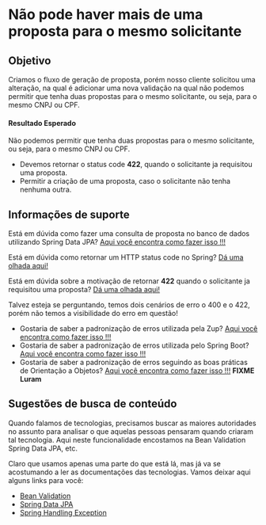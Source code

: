 # Não pode haver mais de uma proposta para o mesmo solicitante

## Objetivo

Criamos o fluxo de geração de proposta, porém nosso cliente solicitou uma alteração, na qual é adicionar uma nova 
validação na qual não podemos permitir que tenha duas propostas para o mesmo solicitante, ou seja, para o mesmo 
CNPJ ou CPF.

#### Resultado Esperado

Não podemos permitir que tenha duas propostas para o mesmo solicitante, ou seja, para o mesmo 
CNPJ ou CPF.

- Devemos retornar o status code **422**, quando o solicitante ja requisitou uma proposta.
- Permitir a criação de uma proposta, caso o solicitante não tenha nenhuma outra.

## Informações de suporte

Está em dúvida como fazer uma consulta de proposta no banco de dados utilizando Spring Data JPA?  [Aqui você encontra como fazer isso !!!](../informacao_suporte/spring-data-query-methods.md)

Está em dúvida como retornar um HTTP status code no Spring? [Dá uma olhada aqui!](../informacao_suporte/spring-response-entity.md)

Está em dúvida sobre a motivação de retornar **422** quando o solicitante ja requisitou uma proposta? [Dá uma olhada aqui!](../informacao_suporte/rest-422.md)

Talvez esteja se perguntando, temos dois cenários de erro o 400 e o 422, porém não temos a visibilidade do erro em questão! 

* Gostaria de saber a padronização de erros utilizada pela Zup? [Aqui você encontra como fazer isso !!!](../informacao_suporte/error-zup.md)
* Gostaria de saber a padronização de erros utilizada pelo Spring Boot? [Aqui você encontra como fazer isso !!!](../informacao_suporte/error-spring.md)
* Gostaria de saber a padronização de erros seguindo as boas práticas de Orientação a Objetos? [Aqui você encontra como fazer isso !!!](../informacao_suporte/error-zup.md) **FIXME Luram**

## Sugestões de busca de conteúdo

Quando falamos de tecnologias, precisamos buscar as maiores autoridades no assunto para analisar o que aquelas pessoas 
pensaram quando criaram tal tecnologia. Aqui neste funcionalidade encostamos na Bean Validation Spring Data JPA, etc. 

Claro que usamos apenas uma parte do que está lá, mas já va se acostumando a ler as documentações das tecnologias. 
Vamos deixar aqui alguns links para você:

* [Bean Validation](https://beanvalidation.org/)
* [Spring Data JPA](https://spring.io/projects/spring-data-jpa)
* [Spring Handling Exception](https://spring.io/blog/2013/11/01/exception-handling-in-spring-mvc)